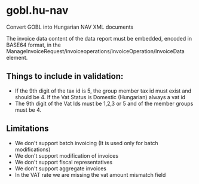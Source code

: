 # gobl.hu-nav
Convert GOBL into Hungarian NAV XML documents

The invoice data content of the data report must be embedded, encoded in BASE64 format, in the ManageInvoiceRequest/invoiceoperations/invoiceOperation/InvoiceData element.

## Things to include in validation:
- If the 9th digit of the tax id is 5, the group member tax id must exist and should be 4. If the Vat Status is Domestic (Hungarian) always a vat id
- The 9th digit of the Vat Ids must be 1,2,3 or 5 and of the member groups must be 4.

## Limitations

- We don't support batch invoicing (It is used only for batch modifications)
- We don't support modification of invoices
- We don't support fiscal representatives
- We don't support aggregate invoices
- In the VAT rate we are missing the vat amount mismatch field